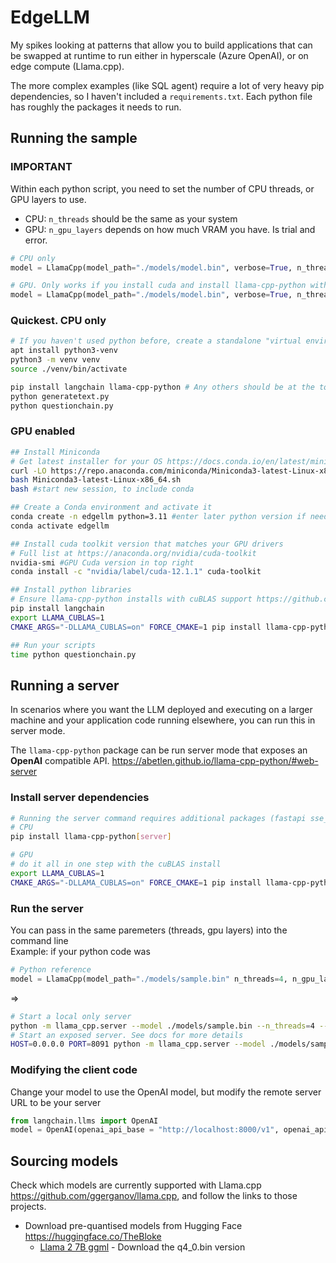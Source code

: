 # EdgeLLM
My spikes looking at patterns that allow you to build applications that can be swapped at runtime to run either in hyperscale (Azure OpenAI), or on edge compute (Llama.cpp). 

The more complex examples (like SQL agent) require a lot of very heavy pip dependencies, so I haven't included a `requirements.txt`. Each python file has roughly the packages it needs to run.

## Running the sample

### IMPORTANT
Within each python script, you need to set the number of CPU threads, or GPU layers to use.
 
 - CPU: `n_threads` should be the same as your system
 - GPU: `n_gpu_layers` depends on how much VRAM you have. Is trial and error.

``` python
# CPU only
model = LlamaCpp(model_path="./models/model.bin", verbose=True, n_threads=8)

# GPU. Only works if you install cuda and install llama-cpp-python with support
model = LlamaCpp(model_path="./models/model.bin", verbose=True, n_threads=8, n_gpu_layers=20)
```

### Quickest. CPU only

``` bash
# If you haven't used python before, create a standalone "virtual environment" to keep the dependencies self contained
apt install python3-venv
python3 -m venv venv
source ./venv/bin/activate

pip install langchain llama-cpp-python # Any others should be at the top of each py file
python generatetext.py
python questionchain.py
```

### GPU enabled
``` bash
## Install Miniconda
# Get latest installer for your OS https://docs.conda.io/en/latest/miniconda.html
curl -LO https://repo.anaconda.com/miniconda/Miniconda3-latest-Linux-x86_64.sh
bash Miniconda3-latest-Linux-x86_64.sh
bash #start new session, to include conda

## Create a Conda environment and activate it
conda create -n edgellm python=3.11 #enter later python version if needed
conda activate edgellm

## Install cuda toolkit version that matches your GPU drivers
# Full list at https://anaconda.org/nvidia/cuda-toolkit
nvidia-smi #GPU Cuda version in top right
conda install -c "nvidia/label/cuda-12.1.1" cuda-toolkit

## Install python libraries
# Ensure llama-cpp-python installs with cuBLAS support https://github.com/abetlen/llama-cpp-python#installation-with-openblas--cublas--clblast
pip install langchain 
export LLAMA_CUBLAS=1
CMAKE_ARGS="-DLLAMA_CUBLAS=on" FORCE_CMAKE=1 pip install llama-cpp-python --no-cache-dir

## Run your scripts
time python questionchain.py
```

## Running a server
In scenarios where you want the LLM deployed and executing on a larger machine and your application code running elsewhere, you can run this in server mode.

The `llama-cpp-python` package can be run server mode that exposes an **OpenAI** compatible API.
<https://abetlen.github.io/llama-cpp-python/#web-server>

### Install server dependencies

``` bash
# Running the server command requires additional packages (fastapi sse_starlette uvicorn). You can install the additional packages via
# CPU
pip install llama-cpp-python[server]

# GPU
# do it all in one step with the cuBLAS install
export LLAMA_CUBLAS=1
CMAKE_ARGS="-DLLAMA_CUBLAS=on" FORCE_CMAKE=1 pip install llama-cpp-python[server]
```

### Run the server
You can pass in the same paremeters (threads, gpu layers) into the command line  
Example: if your python code was
``` python
# Python reference
model = LlamaCpp(model_path="./models/sample.bin" n_threads=4, n_gpu_layers=20)
```
=>
``` bash
# Start a local only server
python -m llama_cpp.server --model ./models/sample.bin --n_threads=4 --n_gpu_layers 20
# Start an exposed server. See docs for more details
HOST=0.0.0.0 PORT=8091 python -m llama_cpp.server --model ./models/sample.bin --n_threads=4 --n_gpu_layers 20
```

### Modifying the client code
Change your model to use the OpenAI model, but modify the remote server URL to be your server

``` python
from langchain.llms import OpenAI
model = OpenAI(openai_api_base = "http://localhost:8000/v1", openai_api_key="sk-xxxxxxxxxxxxxxxxxxxxxxxxxxxxxxxxxxxxxxxx")
```


## Sourcing models
 Check which models are currently supported with Llama.cpp <https://github.com/ggerganov/llama.cpp>, and follow the links to those projects.  
 
 - Download pre-quantised models from Hugging Face <https://huggingface.co/TheBloke>
   - [Llama 2 7B ggml](https://huggingface.co/TheBloke/Llama-2-7B-Chat-GGML) - Download the q4_0.bin version